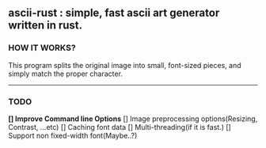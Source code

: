 ## ascii-rust : simple, fast ascii art generator written in rust.

### HOW IT WORKS?
This program splits the original image into small, font-sized pieces, and simply match the proper character.

---

### TODO
**[] Improve Command line Options**
[] Image preprocessing options(Resizing, Contrast, ...etc)
[] Caching font data
[] Multi-threading(if it is fast.)
[] Support non fixed-width font(Maybe..?)
